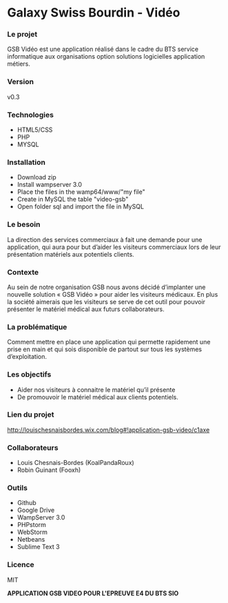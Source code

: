 # Galaxy Swiss Bourdin - Vidéo 

### Le projet
GSB Vidéo est une application réalisé dans le cadre du BTS service informatique aux organisations option solutions logicielles application métiers.  

### Version
v0.3

### Technologies
- HTML5/CSS
- PHP
- MYSQL

### Installation
 - Download zip
 - Install wampserver 3.0
 - Place the files in the wamp64/www/"my file"
 - Create in MySQL the table "video-gsb"
 - Open folder sql and import the file in MySQL 

### Le besoin 
La direction des services commerciaux à fait une demande pour une application, qui aura pour but d’aider les visiteurs commerciaux lors de leur présentation matériels aux potentiels clients.

### Contexte
Au sein de notre organisation GSB nous avons décidé d’implanter une nouvelle solution « GSB Vidéo » pour aider les visiteurs médicaux. En plus la société aimerais que les visiteurs se serve de cet outil pour pouvoir présenter le matériel médical aux futurs collaborateurs.

### La problématique
Comment mettre en place une application qui permette rapidement une prise en main et qui sois disponible de partout sur tous les systèmes d’exploitation.

### Les objectifs
 - Aider nos visiteurs à connaitre le matériel qu’il présente
 - De promouvoir le matériel médical aux clients potentiels.

### Lien du projet
http://louischesnaisbordes.wix.com/blog#!application-gsb-video/c1axe

### Collaborateurs
 - Louis Chesnais-Bordes (KoalPandaRoux)
 - Robin Guinant (Fooxh)

### Outils
 - Github
 - Google Drive
 - WampServer 3.0
 - PHPstorm
 - WebStorm
 - Netbeans
 - Sublime Text 3

### Licence
MIT


**APPLICATION GSB VIDEO POUR L'EPREUVE E4 DU BTS SIO**






